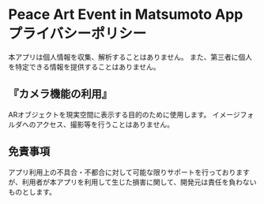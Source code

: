 # Peace Art Event in Matsumoto App プライバシーポリシー
本アプリは個人情報を収集、解析することはありません。
また、第三者に個人を特定できる情報を提供することはありません。

## 『カメラ機能の利用』
ARオブジェクトを現実空間に表示する目的のために使用します。
イメージフォルダへのアクセス、撮影等を行うことはありません。

## 免責事項
アプリ利用上の不具合・不都合に対して可能な限りサポートを行っておりますが、利用者が本アプリを利用して生じた損害に関して、開発元は責任を負わないものとします。